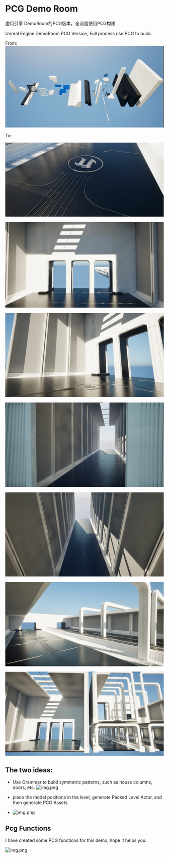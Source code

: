 # PCG Demo Room

虚幻引擎 DemoRoom的PCG版本，全流程使用PCG构建

Unreal Engine DemoRoom PCG Version, Full process use PCG to build.




From:
![img.png](./Image/img.webp)

To:

![](./Image/1.webp)

![](./Image/2.webp)

![](./Image/3.webp)

![](./Image/4.webp)

![](./Image/5.webp)

![](./Image/6.webp)

![](./Image/7.webp)


## The two ideas:
- Use Grammar to build symmetric patterns, such as house columns, doors, etc.
  ![img.png](./Image/img2.png)

- place the model positions in the level, generate Packed Level Actor, and then generate PCG Assets
- ![img.png](./Image/img3.png)

## Pcg Functions

I have created some PCG functions for this demo, hope it helps you.

![img.png](./Image/img4.png)
